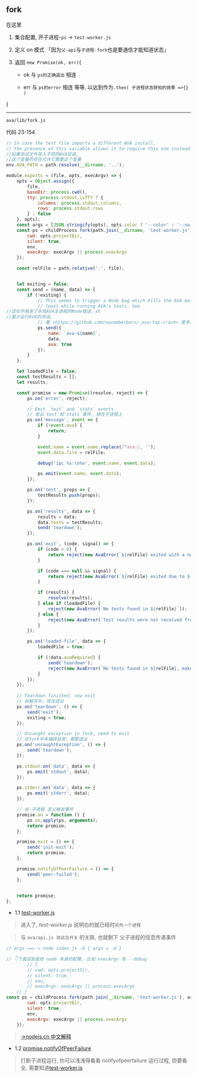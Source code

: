 ## fork

在这里

1. 集合配置, 开子进程-`ps` -> `test-worker.js`

2. 定义 on 模式 「因为`父-api`与`子进程-fork`也是要通信才能知道状态」

3. 返回 `new Promise(ok, err)`{

    - ok 与 `ps的正确退出` 相连

    - err 与 `ps的error` 相连 等等, 以达到作为`.then( 子进程状态获知的效果 =>{} )`

}

---

`ava/lib/fork.js`

代码 23-154

``` js
// In case the test file imports a different AVA install,
// the presence of this variable allows it to require this one instead
//如果测试文件导入不同的AVA安装，
//这个变量的存在允许它需要这个变量
env.AVA_PATH = path.resolve(__dirname, '..');

module.exports = (file, opts, execArgv) => {
	opts = Object.assign({
		file,
		baseDir: process.cwd(),
		tty: process.stdout.isTTY ? {
			columns: process.stdout.columns,
			rows: process.stdout.rows
		} : false
	}, opts);
	const args = [JSON.stringify(opts), opts.color ? '--color' : '--no-color'].concat(opts.workerArgv);
	const ps = childProcess.fork(path.join(__dirname, 'test-worker.js'), args, {
		cwd: opts.projectDir,
		silent: true,
		env,
		execArgv: execArgv || process.execArgv
	});

	const relFile = path.relative('.', file);


	let exiting = false;
	const send = (name, data) => {
		if (!exiting) {
			// This seems to trigger a Node bug which kills the AVA master process, at
			// least while running AVA's tests. See
//这似乎触发了杀死AVA主进程的Node错误，at
//最少运行AVA的测试。
			// 看 <https://github.com/novemberborn/_ava-tap-crash> 更多信息.
			ps.send({
				name: `ava-${name}`,
				data,
				ava: true
			});
		}
	};

	let loadedFile = false;
	const testResults = [];
	let results;

	const promise = new Promise((resolve, reject) => {
		ps.on('error', reject);

		// Emit `test` and `stats` events
		// 发出`test`和`stats`事件, 绑在子进程上
		ps.on('message', event => {
			if (!event.ava) {
				return;
			}

			event.name = event.name.replace(/^ava-/, '');
			event.data.file = relFile;

			debug('ipc %s:\n%o', event.name, event.data);

			ps.emit(event.name, event.data);
		});

		ps.on('test', props => {
			testResults.push(props);
		});

		ps.on('results', data => {
			results = data;
			data.tests = testResults;
			send('teardown');
		});

		ps.on('exit', (code, signal) => {
			if (code > 0) {
				return reject(new AvaError(`${relFile} exited with a non-zero exit code: ${code}`));
			}

			if (code === null && signal) {
				return reject(new AvaError(`${relFile} exited due to ${signal}`));
			}

			if (results) {
				resolve(results);
			} else if (loadedFile) {
				reject(new AvaError(`No tests found in ${relFile}`));
			} else {
				reject(new AvaError(`Test results were not received from ${relFile}`));
			}
		});

		ps.on('loaded-file', data => {
			loadedFile = true;

			if (!data.avaRequired) {
				send('teardown');
				reject(new AvaError(`No tests found in ${relFile}, make sure to import "ava" at the top of your test file`));
			}
		});
    });
        
	// Teardown finished, now exit
	// 拆解完毕，现在退出
	ps.on('teardown', () => {
		send('exit');
		exiting = true;
	});

	// Uncaught exception in fork, need to exit
	// 在fork中未捕获异常，需要退出
	ps.on('uncaughtException', () => {
		send('teardown');
	});

	ps.stdout.on('data', data => {
		ps.emit('stdout', data);
	});

	ps.stderr.on('data', data => {
		ps.emit('stderr', data);
	});

	// 给 子进程 定义触发事件
	promise.on = function () {
		ps.on.apply(ps, arguments);
		return promise;
	};

	promise.exit = () => {
		send('init-exit');
		return promise;
	};

	promise.notifyOfPeerFailure = () => {
		send('peer-failed');
    };
    

	return promise;
};
```

- 1.1 [test-worker.js](./test-worker.md)

> 进入了, _test-worker.js_ 说明白的就已经时`另外一个进程`

> 与 `ava/api.js 测试总开关` 的关联, 也就剩下 父子进程的信息传递事件


``` js
// args === > node index.js -d { args = -d }

// 👇下面这些是给 node 本身的配置, 比如 execArgv 有 --debug
		// {
		// cwd: opts.projectDir,
		// silent: true,
		// env,
		// execArgv: execArgv || process.execArgv
	// }
const ps = childProcess.fork(path.join(__dirname, 'test-worker.js'), args, {
		cwd: opts.projectDir,
		silent: true,
		env,
		execArgv: execArgv || process.execArgv
	});
```

> [->nodejs.cn 中文解释](http://nodejs.cn/api/child_process.html#child_process_child_process_fork_modulepath_args_options)

- 1.2 [promise.notifyOfPeerFailure](./failFast.md#1-notifyofpeerfailure)

> 打断子进程运行, 你可以浅浅得看看 notifyofpeerfailure 运行过程, 但要看全, 需要知道[test-worker.js](./test-worker.md)
